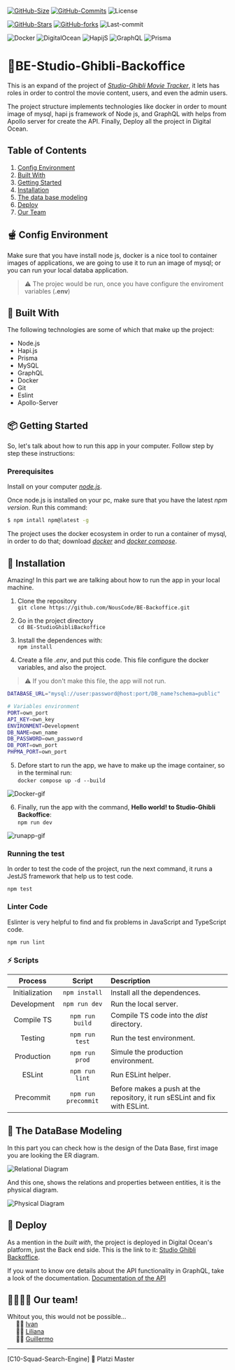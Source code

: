 [![GitHub-Size](https://img.shields.io/github/languages/code-size/NousCode/BE-Backoffice?color=red&logo=Hack%20The%20Box&style=flat-square)](https://github.com/NousCode/BE-Backoffice)
[![GitHub-Commits](https://img.shields.io/github/checks-status/NousCode/BE-Backoffice/main?color=red&logo=Cachet&style=flat-square)](https://github.com/NousCode/BE-Backoffice)
![License](https://img.shields.io/github/license/C10-Ghibli-s/BE-Backoffice?color=red&logo=Textpattern&style=flat-square)


[![GitHub-Stars](https://img.shields.io/github/stars/C10-Ghibli-s/BE-Backoffice?color=red&logo=GitHub&style=flat-square)](https://github.com/C10-Ghibli-s/BE-Backoffice)
[![GitHub-forks](https://img.shields.io/github/forks/C10-Ghibli-s/BE-Backoffice?color=red&logo=GitHub&style=flat-square)](https://github.com/C10-Ghibli-s/BE-Backoffice)
![Last-commit](https://img.shields.io/github/last-commit/C10-Ghibli-s/BE-Backoffice?color=red&logo=Git&style=flat-square)


![Docker](https://img.shields.io/static/v1?style=flat-square&logo=Docker&label=Docker&message=Used&color=red)
![DigitalOcean](https://img.shields.io/static/v1?style=flat-square&logo=DigitalOcean&label=DigitalOcean&message=Deployed&color=red)
![HapijS](https://img.shields.io/static/v1?style=flat-square&logo=Node.js&label=Hapi.js&message=Framework&color=red)
![GraphQL](https://img.shields.io/static/v1?style=flat-square&logo=GraphQL&label=GraphQL&message=API&color=red)
![Prisma](https://img.shields.io/static/v1?style=flat-square&logo=Prisma&label=Prisma&message=ORM&color=red)


# 🍣BE-Studio-Ghibli-Backoffice
This is an expand of the project of [*Studio-Ghibli Movie Tracker*](https://github.com/C10-Ghibli-s/BE-Studio-Ghibli-Tracker/blob/main/README.md), it lets has roles in order to control the movie content, users, and even the admin users.  

The project structure implements technologies like docker
in order to mount image of mysql, hapi js framework of Node js, and GraphQL with helps from Apollo server for create the API. Finally, Deploy all the project in Digital Ocean.

## Table of Contents
1. [Config Environment](#-config-environment)
2. [Built With](#-built-with)
3. [Getting Started](#-getting-started)
4. [Installation](#-installation)
4. [The data base modeling](#-the-database-modeling)
5. [Deploy](#-deploy)
6. [Our Team](#-our-team)

## 🫕 Config Environment
Make sure that you have install node js, docker is a nice tool to container images of applications, we are going to use it to run an image of mysql; or you can run your local databa application.

> ⚠️ The projec would be run, once you have configure the enviroment variables (**.env**)

## 📃 Built With
The following technologies are some of which that make up the project:
- Node.js
- Hapi.js
- Prisma
- MySQL
- GraphQL
- Docker
- Git
- Eslint
- Apollo-Server

## 📦️ Getting Started
So, let's talk about how to run this app in your computer. Follow step by step these instructions:

### Prerequisites
Install on your computer [*node.js*](https://nodejs.org/en/download/).

Once node.js is installed on your pc, make sure that you have the latest *npm version*. Run this command:
```bash
$ npm intall npm@latest -g
```
The project uses the docker ecosystem in order to run a container of mysql, in order to do that; download [*docker*](https://www.docker.com/get-started/) and [*docker compose*](https://docs.docker.com/compose/install/).

## 🥣 Installation
Amazing! In this part we are talking about how to run the app in your local machine.
1. Clone the repository  
    `git clone https://github.com/NousCode/BE-Backoffice.git`

2. Go in the project directory  
`cd BE-StudioGhibliBackoffice`

3. Install the dependences with:  
`npm install`

4. Create a file *.env*, and put this code. This file configure the docker variables, and also the project.
> ⚠️ If you don't make this file, the app will not run.

```bash
DATABASE_URL="mysql://user:password@host:port/DB_name?schema=public"

# Variables environment
PORT=own_port
API_KEY=own_key
ENVIRONMENT=Development
DB_NAME=own_name
DB_PASSWORD=own_password
DB_PORT=own_port
PHPMA_PORT=own_port
```
5. Defore start to run the app, we have to make up the image container, so in the terminal run:  
`docker compose up -d --build` 

![Docker-gif](./src/Public/img/docker.gif)

6. Finally, run the app with the command, **Hello world! to Studio-Ghibli Backoffice**:  
`npm run dev`

![runapp-gif](./src/Public/img/runapp.gif)

### Running the test
In order to test the code of the project, run the next command, it runs a JestJS framework that help us to test code.

`npm test`

### Linter Code
Eslinter is very helpful to find and fix problems in JavaScript and TypeScript code.

`npm run lint`


### ⚡️ Scripts

| Process | Script | Description |
| :---: | :---: | :--- |
| Initialization | `npm install` | Install all the dependences. |
| Development | `npm run dev` | Run the local server. |
| Compile TS | `npm run build` | Compile TS code into the *dist* directory. |
| Testing | `npm run test` | Run the test environment. |
| Production | `npm run prod` | Simule the production environment. |
| ESLint | `npm run lint` | Run ESLint helper. |
| Precommit | `npm run precommit` | Before makes a push at the repository, it run sESLint and fix with ESLint. |

## 🍱 The DataBase Modeling
In this part you can check how is the design of the Data Base, first image you are looking the ER diagram.

![Relational Diagram](./src/Public/img/ERDiagram.jpg)

And this one, shows the relations and properties  between entities, it is the physical diagram.

![Physical Diagram](./src/Public/img/PDiagram.jpg)

## 🍜 Deploy
As a mention in the *built with*, the project is deployed in Digital Ocean's platform, just the Back end side. This is the link to it: [Studio Ghibli Backoffice](./).

If you want to know ore details about the API functionality in GraphQL, take a look of the documentation. [Documentation of the API](./)

## 👨‍🍳👩‍🍳 Our team!
Whitout you, this would not be possible...  
&nbsp;&nbsp;&nbsp;&nbsp; 👨‍🍳 [Ivan](https://github.com/AreYouIvan)  
&nbsp;&nbsp;&nbsp;&nbsp; 👩‍🍳 [Liliana](https://github.com/LilianaRestrepoTorres)  
&nbsp;&nbsp;&nbsp;&nbsp; 👨‍🍳 [Guillermo](https://github.com/Hai5edfm)

---
[C10-Squad-Search-Engine] 💚 Platzi Master
